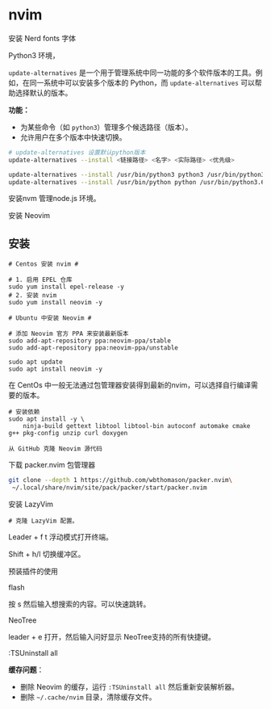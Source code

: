 # nvim

安装 Nerd fonts 字体

Python3 环境，

`update-alternatives` 是一个用于管理系统中同一功能的多个软件版本的工具。例如，在同一系统中可以安装多个版本的 Python，而 `update-alternatives` 可以帮助选择默认的版本。

**功能：**

- 为某些命令（如 `python3`）管理多个候选路径（版本）。
- 允许用户在多个版本中快速切换。

```bash
# update-alternatives 设置默认python版本
update-alternatives --install <链接路径> <名字> <实际路径> <优先级>

update-alternatives --install /usr/bin/python3 python3 /usr/bin/python3.6 1
update-alternatives --install /usr/bin/python python /usr/bin/python3.6 1
```

安装nvm 管理node.js 环境。

安装 Neovim



## 安装

```
# Centos 安装 nvim #

# 1. 启用 EPEL 仓库
sudo yum install epel-release -y
# 2. 安装 nvim
sudo yum install neovim -y

# Ubuntu 中安装 Neovim #

# 添加 Neovim 官方 PPA 来安装最新版本
sudo add-apt-repository ppa:neovim-ppa/stable
sudo add-apt-repository ppa:neovim-ppa/unstable

sudo apt update
sudo apt install neovim -y
```

在 CentOs 中一般无法通过包管理器安装得到最新的nvim，可以选择自行编译需要的版本。

```
# 安装依赖
sudo apt install -y \
    ninja-build gettext libtool libtool-bin autoconf automake cmake g++ pkg-config unzip curl doxygen

从 GitHub 克隆 Neovim 源代码
```



下载 packer.nvim 包管理器

```bash
git clone --depth 1 https://github.com/wbthomason/packer.nvim\
 ~/.local/share/nvim/site/pack/packer/start/packer.nvim
```

安装 LazyVim

```
# 克隆 LazyVim 配置。
```

Leader + f t  浮动模式打开终端。

Shift + h/l 切换缓冲区。

预装插件的使用

flash

按 s 然后输入想搜索的内容。可以快速跳转。

NeoTree

leader + e 打开，然后输入问好显示 NeoTree支持的所有快捷键。

:TSUninstall all

**缓存问题**：

- 删除 Neovim 的缓存，运行 `:TSUninstall all` 然后重新安装解析器。
- 删除 `~/.cache/nvim` 目录，清除缓存文件。
